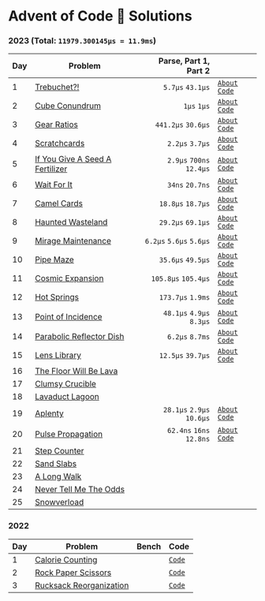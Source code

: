 # Advent of Code 🎄 Solutions

### 2023 (Total: `11979.300145µs = 11.9ms`)

| Day | Problem                                                                |     Parse, Part 1, Part 2 |                                                             |
| --- | ---------------------------------------------------------------------- | ------------------------: | ----------------------------------------------------------- |
| 1   | [Trebuchet?!](https://adventofcode.com/2023/day/1)                     |          `5.7µs` `43.1µs` | [`About`](./2023/day-1) [`Code`](./2023/day-1/src/lib.rs)   |
| 2   | [Cube Conundrum](https://adventofcode.com/2023/day/2)                  |               `1µs` `1µs` | [`About`](./2023/day-2) [`Code`](./2023/day-2/src/lib.rs)   |
| 3   | [Gear Ratios](https://adventofcode.com/2023/day/3)                     |        `441.2µs` `30.6µs` | [`About`](./2023/day-3) [`Code`](./2023/day-3/src/lib.rs)   |
| 4   | [Scratchcards](https://adventofcode.com/2023/day/4)                    |           `2.2µs` `3.7µs` | [`About`](./2023/day-4) [`Code`](./2023/day-4/src/lib.rs)   |
| 5   | [If You Give A Seed A Fertilizer](https://adventofcode.com/2023/day/5) |  `2.9µs` `700ns` `12.4µs` | [`About`](./2023/day-5) [`Code`](./2023/day-5/src/lib.rs)   |
| 6   | [Wait For It](https://adventofcode.com/2023/day/6)                     |           `34ns` `20.7ns` | [`About`](./2023/day-6) [`Code`](./2023/day-6/src/lib.rs)   |
| 7   | [Camel Cards](https://adventofcode.com/2023/day/7)                     |         `18.8µs` `18.7µs` | [`About`](./2023/day-7) [`Code`](./2023/day-7/src/lib.rs)   |
| 8   | [Haunted Wasteland](https://adventofcode.com/2023/day/8)               |         `29.2µs` `69.1µs` | [`About`](./2023/day-8) [`Code`](./2023/day-8/src/lib.rs)   |
| 9   | [Mirage Maintenance](https://adventofcode.com/2023/day/9)              |   `6.2µs` `5.6µs` `5.6µs` | [`About`](./2023/day-9) [`Code`](./2023/day-9/src/lib.rs)   |
| 10  | [Pipe Maze](https://adventofcode.com/2023/day/10)                      |         `35.6µs` `49.5µs` | [`About`](./2023/day-10) [`Code`](./2023/day-10/src/lib.rs) |
| 11  | [Cosmic Expansion](https://adventofcode.com/2023/day/11)               |       `105.8µs` `105.4µs` | [`About`](./2023/day-11) [`Code`](./2023/day-11/src/lib.rs) |
| 12  | [Hot Springs](https://adventofcode.com/2023/day/12)                    |         `173.7µs` `1.9ms` | [`About`](./2023/day-12) [`Code`](./2023/day-12/src/lib.rs) |
| 13  | [Point of Incidence](https://adventofcode.com/2023/day/13)             |  `48.1µs` `4.9µs` `8.3µs` | [`About`](./2023/day-13) [`Code`](./2023/day-13/src/lib.rs) |
| 14  | [Parabolic Reflector Dish](https://adventofcode.com/2023/day/14)       |           `6.2µs` `8.7ms` | [`About`](./2023/day-14) [`Code`](./2023/day-14/src/lib.rs) |
| 15  | [Lens Library](https://adventofcode.com/2023/day/15)                   |         `12.5µs` `39.7µs` | [`About`](./2023/day-15) [`Code`](./2023/day-15/src/lib.rs) |
| 16  | [The Floor Will Be Lava](https://adventofcode.com/2023/day/16)         |                           |                                                             |
| 17  | [Clumsy Crucible](https://adventofcode.com/2023/day/17)                |                           |                                                             |
| 18  | [Lavaduct Lagoon](https://adventofcode.com/2023/day/18)                |                           |                                                             |
| 19  | [Aplenty](https://adventofcode.com/2023/day/19)                        | `28.1µs` `2.9µs` `10.6µs` | [`About`](./2023/day-19) [`Code`](./2023/day-19/src/lib.rs) |
| 20  | [Pulse Propagation](https://adventofcode.com/2023/day/20)              |  `62.4ns` `16ns` `12.8ns` | [`About`](./2023/day-20) [`Code`](./2023/day-20/src/lib.rs) |
| 21  | [Step Counter](https://adventofcode.com/2023/day/21)                   |                           |                                                             |
| 22  | [Sand Slabs](https://adventofcode.com/2023/day/22)                     |                           |                                                             |
| 23  | [A Long Walk](https://adventofcode.com/2023/day/23)                    |                           |                                                             |
| 24  | [Never Tell Me The Odds](https://adventofcode.com/2023/day/24)         |                           |                                                             |
| 25  | [Snowverload](https://adventofcode.com/2023/day/25)                    |                           |                                                             |

<!-- (5.7 + 43.1) + (1 + 1) + (441.2 + 30.6) + (2.2 + 3.7) + (2.9595 + 0.70056 + 12.416) + (0.034067 + 0.020762) + (18.899 + 18.772) + (29.2 + 69.1) + (6.2241 + 5.6012 + 5.6744) + (35.6 + 49.5) + (105.8 + 105.4) + (173.74 + 1949.5) + (48.197 + 4.9156 + 8.3080) + (6.2 + 8700) + (12.5 + 39.7) + (28.121 + 2.9426 + 10.683) + (0.062442 + 0.016095 + 0.012819) -->

### 2022

| Day | Problem                                           | Bench | Code                              |
| --- | ------------------------------------------------- | ----- | --------------------------------- |
| 1   | [Calorie Counting](./2022/day-1/README.md)        |       | [`Code`](./2022/day-1/src/lib.rs) |
| 2   | [Rock Paper Scissors](./2022/day-2/README.md)     |       | [`Code`](./2022/day-2/src/lib.rs) |
| 3   | [Rucksack Reorganization](./2022/day-3/README.md) |       | [`Code`](./2022/day-3/src/lib.rs) |
